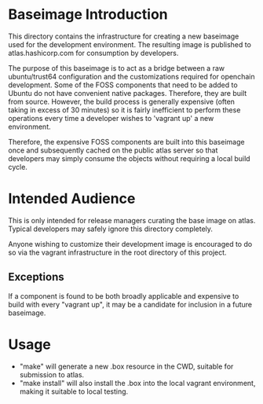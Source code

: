# Baseimage Introduction
This directory contains the infrastructure for creating a new baseimage used for the development environment.  The resulting image is published to atlas.hashicorp.com for consumption by developers.

The purpose of this baseimage is to act as a bridge between a raw ubuntu/trust64 configuration and the customizations required for openchain development.  Some of the FOSS components that need to be added to Ubuntu do not have convenient native packages.  Therefore, they are built from source.  However, the build process is generally expensive (often taking in excess of 30 minutes) so it is fairly inefficient to perform these operations every time a developer wishes to 'vagrant up' a new environment.

Therefore, the expensive FOSS components are built into this baseimage once and subsequently cached on the public atlas server so that developers may simply consume the objects without requiring a local build cycle.

# Intended Audience
This is only intended for release managers curating the base image on atlas.  Typical developers may safely ignore this directory completely.

Anyone wishing to customize their development image is encouraged to do so via the vagrant infrastructure in the root directory of this project.

## Exceptions

If a component is found to be both broadly applicable and expensive to build with every "vagrant up", it may be a candidate for inclusion in a future baseimage.

# Usage

* "make" will generate a new .box resource in the CWD, suitable for submission to atlas.
* "make install" will also install the .box into the local vagrant environment, making it suitable to local testing.
